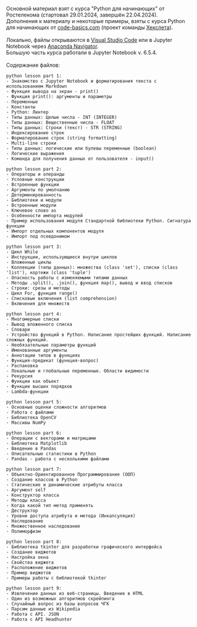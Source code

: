 Основной материал взят с курса "Python для начинающих" от Ростелекома (стартовал 29.01.2024, завершён 22.04.2024).</br>
Дополнения к материалу и некоторые примеры, взяты с курса Python для начинающих от [code-basics.com](https://code-basics.com/ru/languages/python) (проект команды [Хекслета](https://ru.hexlet.io/)).</br>
</br>
Локально, файлы открываются в [Visual Studio Code](https://code.visualstudio.com/) или в Jupyter Notebook через [Anaconda Navigator](https://www.anaconda.com/download).</br>
Большую часть курса работали в Jupyter Notebook v. 6.5.4.</br>
</br>
Содержание файлов:</br>
```
python lesson part 1:
- Знакомство с Jupyter Notebook и форматирования текста с использованием Markdown
- Функция вывода на экран - print()
- Функция print(): аргументы и параметры
- Переменные
- Константы
- Python: Линтер
- Типы данных: Целые числа - INT (INTEGER)
- Типы данных: Вещественные числа - FLOAT
- Типы данных: Строки (текст) - STR (STRING)
- Индексирование строк
- Форматирование строк (string formatting)
- Multi-line строки
- Типы данных: логические или булевы переменные (boolean)
- Логические выражения
- Команда для получения данных от пользователя - input()
```
```
python lesson part 2:
- Операторы и операнды
- Условные конструкции
- Встроенные функции
- Аргументы по умолчанию
- Детерминированность
- Библиотеки и модули
- Встроенные модули
- Ключевое слово as
- Особенности импорта модулей
- Пример использования модуля Стандартной библиотеки Python. Сигнатура функции
- Импорт отдельных компонентов модуля
- Импорт под псевдонимом
```
```
python lesson part 3:
- Цикл While
- Инструкции, использующиеся внутри циклов
- Вложенные циклы
- Коллекции (типы данных): множества (class 'set'), списки (class 'list'), кортежи (class 'tuple')
- Опасность работы с изменяемыми типами данных
- Методы .split(), .join(), функция map(), вывод и ввод списков
- Строки: срезы и методы
- Цикл For, функция range()
- Списковые включения (list comprehension)
- Включения для множеств
```
```
python lesson part 4:
- Многомерные списки
- Вывод вложенного списка
- Словари
- Устройство функций в Python. Написание простейших функций. Написание сложных функций.
- Необязательные параметры функций
- Именованные аргументы
- Аннотации типов в функциях
- Функция-предикат (функция-вопрос)
- Распаковка
- Локальные и глобальные переменные. Области видимости
- Рекурсия
- Функции как объект
- Функции высших порядков
- Lambda-функции
```
```
python lesson part 5:
- Основные оценки сложности алгоритмов
- Работа с файлами
- Библиотека OpenCV
- Массивы NumPy
```
```
python lesson part 6:
- Операции с векторами и матрицами
- Библиотека Matplotlib
- Введение в Pandas
- Описательные статистики в Python
- Pandas - работа с несколькими файлами
```
```
python lesson part 7:
- Объектно-Ориентированное Программирование (ООП)
- Создание классов в Python
- Статические и динамические атрибуты класса
- Аргумент self
- Конструктор класса
- Методы класса
- Когда какой тип метод применять
- Деструктор
- Уровни доступа атрибута и метода (Инкапсуляция)
- Наследование
- Множественное наследование
- Полиморфизм
```
```
python lesson part 8:
- Библиотека tkinter для разработки графического интерфейса
- Создание виджетов
- Настройка окна
- Свойства виджета
- Расположение виджетов
- Пример виджетов
- Примеры работы с библиотекой tkinter
```
```
python lesson part 9:
- Извлечение данных из веб-страницы. Введение в HTML
- Один из возможных алгоритмов скрейпинга
- Cлучайный вопрос из базы вопросов ЧГК
- Парсим данные из Wikipedia
- Работа с API. JSON
- Работа с API Headhunter
```

